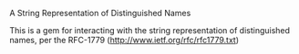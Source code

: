 A String Representation of Distinguished Names

This is a gem for interacting with the string representation of distinguished names, per the RFC-1779 (http://www.ietf.org/rfc/rfc1779.txt)
